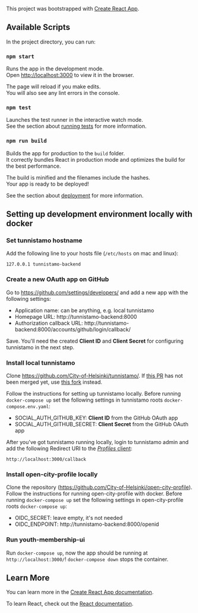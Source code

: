 This project was bootstrapped with [Create React App](https://github.com/facebook/create-react-app).

## Available Scripts

In the project directory, you can run:

### `npm start`

Runs the app in the development mode.<br>
Open [http://localhost:3000](http://localhost:3000) to view it in the browser.

The page will reload if you make edits.<br>
You will also see any lint errors in the console.

### `npm test`

Launches the test runner in the interactive watch mode.<br>
See the section about [running tests](https://facebook.github.io/create-react-app/docs/running-tests) for more information.

### `npm run build`

Builds the app for production to the `build` folder.<br>
It correctly bundles React in production mode and optimizes the build for the best performance.

The build is minified and the filenames include the hashes.<br>
Your app is ready to be deployed!

See the section about [deployment](https://facebook.github.io/create-react-app/docs/deployment) for more information.

## Setting up development environment locally with docker

### Set tunnistamo hostname
Add the following line to your hosts file (`/etc/hosts` on mac and linux):

    127.0.0.1 tunnistamo-backend

### Create a new OAuth app on GitHub
Go to https://github.com/settings/developers/ and add a new app with the following settings:

- Application name: can be anything, e.g. local tunnistamo
- Homepage URL: http://tunnistamo-backend:8000
- Authorization callback URL: http://tunnistamo-backend:8000/accounts/github/login/callback/

Save. You'll need the created **Client ID** and **Client Secret** for configuring tunnistamo in the next step.

### Install local tunnistamo
Clone https://github.com/City-of-Helsinki/tunnistamo/. If [this PR](https://github.com/City-of-Helsinki/tunnistamo/pull/94) has not been merged yet, use [this fork](https://github.com/andersinno/tunnistamo/tree/docker-refactor) instead.

Follow the instructions for setting up tunnistamo locally. Before running `docker-compose up` set the following settings in tunnistamo roots `docker-compose.env.yaml`:

- SOCIAL_AUTH_GITHUB_KEY: **Client ID** from the GitHub OAuth app
- SOCIAL_AUTH_GITHUB_SECRET: **Client Secret** from the GitHub OAuth app

After you've got tunnistamo running locally, login to tunnistamo admin and add the following Redirect URI to the [*Profiles* client](http://tunnistamo-backend:8000/admin/oidc_provider/client/1/change/#id__redirect_uris):

    http://localhost:3000/callback

### Install open-city-profile locally
Clone the repository (https://github.com/City-of-Helsinki/open-city-profile). Follow the instructions for running open-city-profile with docker. Before running `docker-compose up` set the following settings in open-city-profile roots `docker-compose up`:

- OIDC_SECRET: leave empty, it's not needed
- OIDC_ENDPOINT: http://tunnistamo-backend:8000/openid

### Run youth-membership-ui
Run `docker-compose up`, now the app should be running at `http://localhost:3000/`!
`docker-compose down` stops the container.


## Learn More

You can learn more in the [Create React App documentation](https://facebook.github.io/create-react-app/docs/getting-started).

To learn React, check out the [React documentation](https://reactjs.org/).
